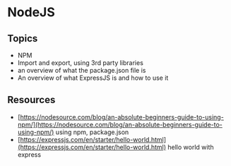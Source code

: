 # NodeJS

## Topics

* NPM
* Import and export, using 3rd party libraries
* an overview of what the package.json file is
* An overview of what ExpressJS is and how to use it

## Resources

* [https://nodesource.com/blog/an-absolute-beginners-guide-to-using-npm/](https://nodesource.com/blog/an-absolute-beginners-guide-to-using-npm/) using npm, package.json
* [https://expressjs.com/en/starter/hello-world.html](https://expressjs.com/en/starter/hello-world.html) hello world with express
